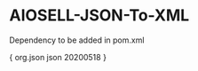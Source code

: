 # AIOSELL-JSON-To-XML

Dependency to be added in pom.xml

{<dependencies>
  <dependency>
  		<groupId>org.json</groupId>
  		<artifactId>json</artifactId>
  		<version>20200518</version>
  	</dependency>
  </dependencies>
 } 
  
  #
